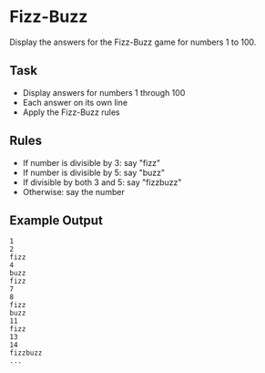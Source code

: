 # Fizz-Buzz

Display the answers for the Fizz-Buzz game for numbers 1 to 100.

## Task
- Display answers for numbers 1 through 100
- Each answer on its own line
- Apply the Fizz-Buzz rules

## Rules
- If number is divisible by 3: say "fizz"
- If number is divisible by 5: say "buzz"
- If divisible by both 3 and 5: say "fizzbuzz"
- Otherwise: say the number

## Example Output
```
1
2
fizz
4
buzz
fizz
7
8
fizz
buzz
11
fizz
13
14
fizzbuzz
...
```
